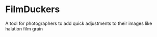 # FilmDuckers
A tool for photographers to add quick adjustments to their images like halation film grain
